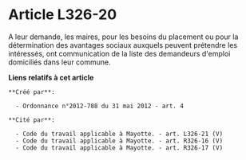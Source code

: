 # Article L326-20

A leur demande, les maires, pour les besoins du placement ou pour la détermination des avantages sociaux auxquels peuvent
prétendre les intéressés, ont communication de la liste des demandeurs d'emploi domiciliés dans leur commune.

**Liens relatifs à cet article**

	**Créé par**:

	  - Ordonnance n°2012-788 du 31 mai 2012 - art. 4

	**Cité par**:

	  - Code du travail applicable à Mayotte. - art. L326-21 (V)
	  - Code du travail applicable à Mayotte. - art. R326-16 (V)
	  - Code du travail applicable à Mayotte. - art. R326-17 (V)
